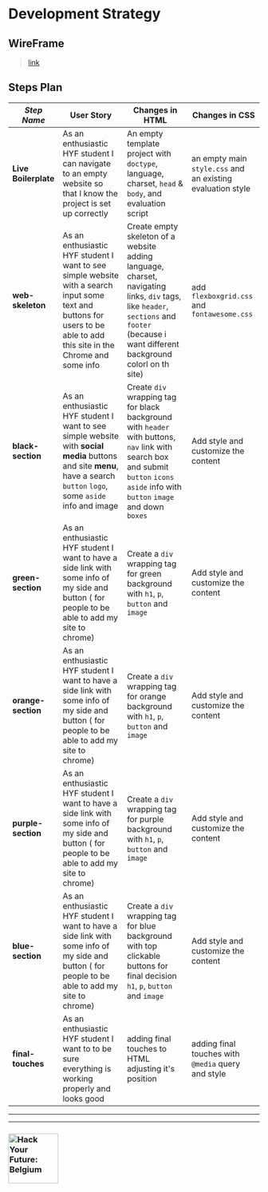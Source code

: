 # Development Strategy

## WireFrame

> [link](https://wireframe.cc/fzp3mO)
## Steps Plan

>
| _Step Name_ | User Story | Changes in HTML | Changes in CSS |
| --- | --- | --- | --- |
| __Live Boilerplate__ | As an enthusiastic HYF student I can navigate to an empty website so that I know the project is set up correctly | An empty template project with `doctype`, language, charset, `head` & `body`, and evaluation script | an empty main `style.css` and an existing evaluation style |
| __web-skeleton__ | As an enthusiastic HYF student I want to see simple website with a search input some text and buttons for users to be able to add this site in the Chrome and some info | Create empty skeleton of a website adding language, charset, navigating links, `div` tags, like `header`, `sections` and `footer` (because i want different background colorl on th site)| add `flexboxgrid.css` and `fontawesome.css` |
| __black-section__ | As an enthusiastic HYF student I want to see simple website with  **social media** buttons and site **menu**, have a search `button` `logo`, some `aside` info and image  | Create `div` wrapping tag for black background with `header`  with buttons, `nav` link with search box and submit `button`  `icons` `aside` info with `button` `image` and down `boxes` | Add style and customize the content |
| __green-section__ | As an enthusiastic HYF student I want to have a side link with some info of my side and button ( for people to be able to add my site to chrome) | Create a `div` wrapping tag for green background with `h1`, `p`, `button` and `image` | Add style and customize the content |
| __orange-section__ |As an enthusiastic HYF student I want to have a side link with some info of my side and button ( for people to be able to add my site to chrome) | Create a `div` wrapping tag for orange background with `h1`, `p`, `button` and `image` | Add style and customize the content |
| __purple-section__ |As an enthusiastic HYF student I want to have a side link with some info of my side and button ( for people to be able to add my site to chrome) | Create a `div` wrapping tag for purple background with `h1`, `p`, `button` and `image` | Add style and customize the content |
| __blue-section__ |As an enthusiastic HYF student I want to have a side link with some info of my side and button ( for people to be able to add my site to chrome) | Create a `div` wrapping tag for blue background with top clickable buttons for final decision `h1`, `p`, `button` and `image` | Add style and customize the content |
| __final-touches__ | As an enthusiastic HYF student I want to to be sure everything is working properly and looks good | adding final touches to HTML adjusting it's position | adding final touches with `@media` query and style |


---
---

### <a href="https://hackyourfuture.be" target="_blank"><img src="https://user-images.githubusercontent.com/18554853/63941625-4c7c3d00-ca6c-11e9-9a76-8d5e3632fe70.jpg" width="100" height="100" alt="Hack Your Future: Belgium"></a>
